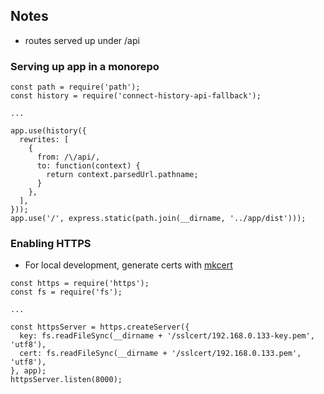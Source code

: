 ## Notes

- routes served up under /api

### Serving up app in a monorepo

```
const path = require('path');
const history = require('connect-history-api-fallback');

...

app.use(history({
  rewrites: [
    {
      from: /\/api/,
      to: function(context) {
        return context.parsedUrl.pathname;
      }
    },
  ],
}));
app.use('/', express.static(path.join(__dirname, '../app/dist')));
```

### Enabling HTTPS

- For local development, generate certs with [mkcert](https://github.com/FiloSottile/mkcert)

```
const https = require('https');
const fs = require('fs');

...

const httpsServer = https.createServer({
  key: fs.readFileSync(__dirname + '/sslcert/192.168.0.133-key.pem', 'utf8'),
  cert: fs.readFileSync(__dirname + '/sslcert/192.168.0.133.pem', 'utf8'),
}, app);
httpsServer.listen(8000);
```